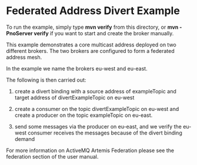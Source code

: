 # Federated Address Divert Example

To run the example, simply type **mvn verify** from this directory, or **mvn -PnoServer verify** if you want to start and create the broker manually.

This example demonstrates a core multicast address deployed on two different brokers. The two brokers are configured to form a federated address mesh.

In the example we name the brokers eu-west and eu-east.

The following is then carried out:

1. create a divert binding with a source address of exampleTopic and target address of divertExampleTopic on eu-west

1. create a consumer on the topic divertExampleTopic on eu-west and create a producer on the topic exampleTopic on eu-east.

2. send some messages via the producer on eu-east, and we verify the eu-west consumer receives the messages because of the divert binding demand


For more information on ActiveMQ Artemis Federation please see the federation section of the user manual.
